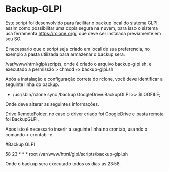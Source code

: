 # Backup-GLPI
Este script foi desenvolvido para facilitar o backup local do sistema GLPI, assim como possibilitar uma copia segura na nuvem, para isso o sistema usa ferramenta https://rclone.org/, que deve ser instalada previamente em seu SO.

É necessario que o script seja criado em local de sua preferencia, no exemplo a pasta utilizada para armazenar o backup sera.

/var/www/html/glpi/scripts, onde é criado o arquivo backup-glpi.sh, e executado a permissão > chmod +x backup-glpi.sh

Após a instalação e configuração correta do rclone, você deve identificar a seguinte linha do backup.

- /usr/sbin/rclone sync /backup GoogleDrive:BackupGLPI >> $LOGFILE;

Onde deve alterar as seguintes informações.

Drive:RemoteFolder, no caso o driver criado foi GoogleDrive e pasta remota foi BackupGLPI.

Apos isto é necessario inserir a seguinte linha no crontab, usando o comando > crontab -e

#Backup GLPI

58 23 * * * root /var/www/html/glpi/scripts/backup-glpi.sh

Onde o backup sera executado todos os dias as 23:58. 


